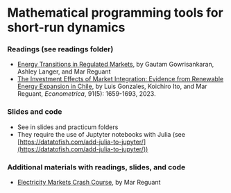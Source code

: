 # Mathematical programming tools for short-run dynamics

### Readings (see readings folder)
- [Energy Transitions in Regulated Markets](https://mreguant.github.io/papers/energy_transitions_regulated_markets.pdf), by Gautam Gowrisankaran, Ashley Langer, and Mar Reguant
- [The Investment Effects of Market Integration: Evidence from Renewable Energy Expansion in Chile](https://mreguant.github.io/papers/Market_Integration_Gonzales_Ito_Reguant.pdf), by Luis Gonzales, Koichiro Ito, and Mar Reguant, *Econometrica*,  91(5): 1659-1693, 2023.

### Slides and code
- See in slides and practicum folders
- They require the use of Juptyter notebooks with Julia (see [https://datatofish.com/add-julia-to-jupyter/](https://datatofish.com/add-julia-to-jupyter/))

### Additional materials with readings, slides, and code
- [Electricity Markets Crash Course](https://mreguant.github.io/em-course), by Mar Reguant
